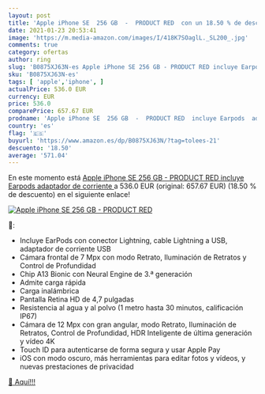 ```yaml
---
layout: post
title: 'Apple iPhone SE  256 GB  -  PRODUCT RED  con un 18.50 % de descuento'
date: 2021-01-23 20:53:41
image: 'https://m.media-amazon.com/images/I/418K7SOaglL._SL200_.jpg'
comments: true
category: ofertas
author: ring
slug: 'B0875XJ63N-es Apple iPhone SE 256 GB - PRODUCT RED incluye Earpods...'
sku: 'B0875XJ63N-es'
tags: [ 'apple','iphone', ]
actualPrice: 536.0 EUR
currency: EUR
price: 536.0
comparePrice: 657.67 EUR
prodname: 'Apple iPhone SE  256 GB  -  PRODUCT RED  incluye Earpods  adaptador de corriente '
country: 'es'
flag: '🇪🇸'
buyurl: 'https://www.amazon.es/dp/B0875XJ63N/?tag=tolees-21'
descuento: '18.50'
average: '571.04'
---
```


En este momento está [Apple iPhone SE  256 GB  -  PRODUCT RED  incluye Earpods  adaptador de corriente ](https://www.amazon.es/dp/B0875XJ63N/?tag=tolees-21) a 536.0 EUR (original: 657.67 EUR) (18.50 %  de descuento) en el siguiente enlace!

[![Apple iPhone SE  256 GB  -  PRODUCT RED ](https://m.media-amazon.com/images/I/418K7SOaglL._SL200_.jpg)](https://www.amazon.es/dp/B0875XJ63N/?tag=tolees-21)

🔎:

- Incluye EarPods con conector Lightning, cable Lightning a USB, adaptador de corriente USB
- Cámara frontal de 7 Mpx con modo Retrato, Iluminación de Retratos y Control de Profundidad
- Chip A13 Bionic con Neural Engine de 3.ª generación
- Admite carga rápida
- Carga inalámbrica
- Pantalla Retina HD de 4,7 pulgadas
- Resistencia al agua y al polvo (1 metro hasta 30 minutos, calificación IP67)
- Cámara de 12 Mpx con gran angular, modo Retrato, Iluminación de Retratos, Control de Profundidad, HDR Inteligente de última generación y vídeo 4K
- Touch ID para autenticarse de forma segura y usar Apple Pay
- iOS con modo oscuro, más herramientas para editar fotos y vídeos, y nuevas prestaciones de privacidad

[🛒 Aquí!!!](https://www.amazon.es/dp/B0875XJ63N/?tag=tolees-21)
